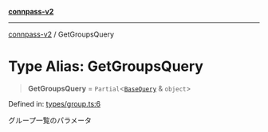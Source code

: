 [**connpass-v2**](../README.md)

***

[connpass-v2](../globals.md) / GetGroupsQuery

# Type Alias: GetGroupsQuery

> **GetGroupsQuery** = `Partial`\<[`BaseQuery`](BaseQuery.md) & `object`\>

Defined in: [types/group.ts:6](https://github.com/ryohidaka/node-connpass/blob/de28db452011c09c14da82f297b63bc8ba518499/src/types/group.ts#L6)

グループ一覧のパラメータ

